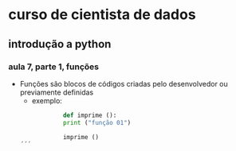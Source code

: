 # curso de cientista de dados 

## introdução a python

### aula 7, parte 1, funções

* Funções são blocos de códigos criadas pelo desenvolvedor ou previamente definidas
    * exemplo: 
    ```python 
                def imprime ():
                print ("função 01")

                imprime ()
    ´´´
